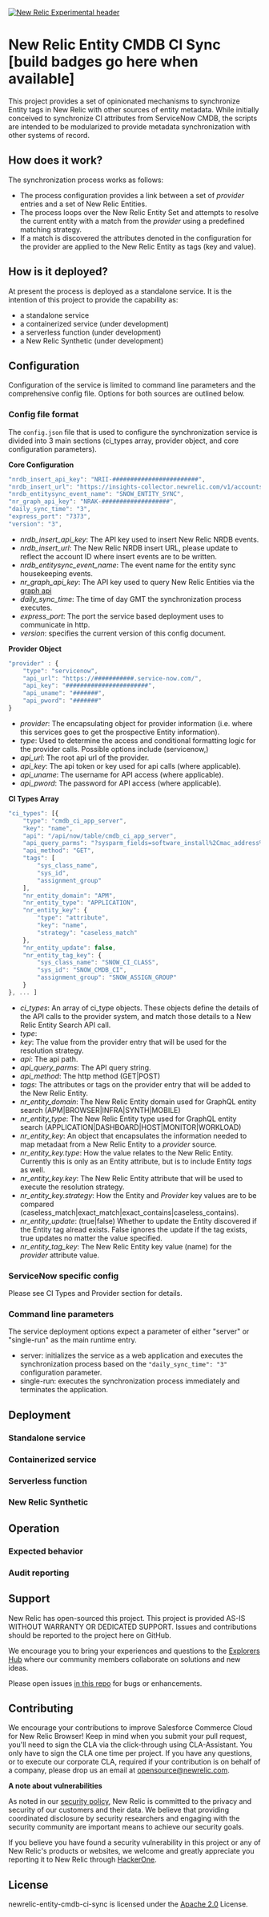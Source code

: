 [![New Relic Experimental header](https://github.com/newrelic/opensource-website/raw/master/src/images/categories/Experimental.png)](https://opensource.newrelic.com/oss-category/#new-relic-experimental)

# New Relic Entity CMDB CI Sync [build badges go here when available]

This project provides a set of opinionated mechanisms to synchronize Entity tags in New Relic with other sources of entity metadata. While initially conceived to synchronize CI attributes from ServiceNow CMDB, the scripts are intended to be modularized to provide metadata synchronization with other systems of record. 

## How does it work?

The synchronization process works as follows:
- The process configuration provides a link between a set of _provider_ entries and a set of New Relic Entities. 
- The process loops over the New Relic Entity Set and attempts to resolve the current entity with a match from the _provider_ using a predefined matching strategy. 
- If a match is discovered the attributes denoted in the configuration for the provider are applied to the New Relic Entity as tags (key and value).  

## How is it deployed?

At present the process is deployed as a standalone service. It is the intention of this project to provide the capability as:
- a standalone service
- a containerized service (under development)
- a serverless function (under development)
- a New Relic Synthetic (under development)

## Configuration

Configuration of the service is limited to command line parameters and the comprehensive config file. Options for both sources are outlined below. 

### Config file format
The ```config.json``` file that is used to configure the synchronization service is divided into 3 main sections (ci_types array, provider object, and core configuration parameters).

**Core Configuration**

```javascript
"nrdb_insert_api_key": "NRII-########################",
"nrdb_insert_url": "https://insights-collector.newrelic.com/v1/accounts/#######/events",
"nrdb_entitysync_event_name": "SNOW_ENTITY_SYNC",
"nr_graph_api_key": "NRAK-###################",
"daily_sync_time": "3",
"express_port": "7373",
"version": "3",
```
- _nrdb_insert_api_key_: The API key used to insert New Relic NRDB events.
- _nrdb_insert_url_: The New Relic NRDB insert URL, please update to reflect the account ID where insert events are to be written.
- _nrdb_entitysync_event_name_: The event name for the entity sync housekeeping events.  
- _nr_graph_api_key_: The API key used to query New Relic Entities via the [graph api](https://api.newrelic.com/graphiql?#query=) 
- _daily_sync_time_: The time of day GMT the synchronization process executes.
- _express_port_: The port the service based deployment uses to communicate in http.
- _version_: specifies the current version of this config document.
  
**Provider Object**

```javascript 
"provider" : {
    "type": "servicenow",
    "api_url": "https://###########.service-now.com/",
    "api_key": "#######################",
    "api_uname": "#######",
    "api_pword": "#######"
}
```
- _provider_: The encapsulating object for provider information (i.e. where this services goes to get the prospective Entity information).
- _type_: Used to determine the access and conditional formatting logic for the provider calls. Possible options include (servicenow,)
- _api_url_: The root api url of the provider.
- _api_key_: The api token or key used for api calls (where applicable). 
- _api_uname_: The username for API access (where applicable). 
- _api_pword_: The password for API access (where applicable).

**CI Types Array**

```javascript 
"ci_types": [{
    "type": "cmdb_ci_app_server",
    "key": "name",
    "api": "/api/now/table/cmdb_ci_app_server",
    "api_query_parms": "?sysparm_fields=software_install%2Cmac_address%2Cowned_by%2Cattributes%2Ccorrelation_id%2Ccost_center%2Cu_recovery_plan_name%2Csys_id%2Csys_tags%2Csys_class_name%2Cname%2Csupported_by%2Csubcategory%2Cassignment_group%2Ccategory%2Cip_address%2Casset_tag%2Crunning_process%2Crunning_process_key_parameters%2Crp_command_hash",
    "api_method": "GET",
    "tags": [
        "sys_class_name",
        "sys_id",
        "assignment_group"
    ],
    "nr_entity_domain": "APM",
    "nr_entity_type": "APPLICATION",
    "nr_entity_key": {
        "type": "attribute",
        "key": "name",
        "strategy": "caseless_match"
    },
    "nr_entity_update": false,
    "nr_entity_tag_key": {
        "sys_class_name": "SNOW_CI_CLASS",
        "sys_id": "SNOW_CMDB_CI",
        "assignment_group": "SNOW_ASSIGN_GROUP"
    }
}, ... ]
```
- _ci_types_: An array of ci_type objects. These objects define the details of the API calls to the provider system, and match those details to a New Relic Entity Search API call. 
- _type_: 
- _key_: The value from the provider entry that will be used for the resolution strategy.
- _api_: The api path.
- _api_query_parms_: The API query string. 
- _api_method_: The http method (GET|POST)
- _tags_: The attributes or tags on the provider entry that will be added to the New Relic Entity.
- _nr_entity_domain_: The New Relic Entity domain used for GraphQL entity search (APM|BROWSER|INFRA|SYNTH|MOBILE)
- _nr_entity_type_: The New Relic Entity type used for GraphQL entity search (APPLICATION|DASHBOARD|HOST|MONITOR|WORKLOAD)
- _nr_entity_key_: An object that encapsulates the information needed to map metadaat from a New Relic Entity to a _provider_ source. 
- _nr_entity_key.type_: How the value relates to the New Relic Entity. Currently this is only as an Entity attribute, but is to include Entity _tags_ as well. 
- _nr_entity_key.key_: The New Relic Entity attribute that will be used to execute the resolution strategy.
- _nr_entity_key.strategy_: How the Entity and _Provider_ key values are to be compared (caseless_match|exact_match|exact_contains|caseless_contains).
- _nr_entity_update_: (true|false) Whether to update the Entity discovered if the Entity tag alread exists. False ignores the update if the tag exists, true updates no matter the value specified.  
- _nr_entity_tag_key_: The New Relic Entity key value (name) for the _provider_ attribute value.

### ServiceNow specific config

Please see CI Types and Provider section for details.

### Command line parameters

The service deployment options expect a parameter of either "server" or "single-run" as the main runtime entry. 
- server: initializes the service as a web application and executes the synchronization process based on the ```"daily_sync_time": "3"``` configuration parameter.
- single-run: executes the synchronization process immediately and terminates the application.


## Deployment

### Standalone service

### Containerized service

### Serverless function

### New Relic Synthetic

## Operation

### Expected behavior

### Audit reporting

## Support

New Relic has open-sourced this project. This project is provided AS-IS WITHOUT WARRANTY OR DEDICATED SUPPORT. Issues and contributions should be reported to the project here on GitHub.

We encourage you to bring your experiences and questions to the [Explorers Hub](https://discuss.newrelic.com) where our community members collaborate on solutions and new ideas.

Please open issues [in this repo](https://github.com/newrelic-experimental/newrelic-entity-cmdb-ci-sync/issues) for bugs or enhancements.  

## Contributing

We encourage your contributions to improve Salesforce Commerce Cloud for New Relic Browser! Keep in mind when you submit your pull request, you'll need to sign the CLA via the click-through using CLA-Assistant. You only have to sign the CLA one time per project. If you have any questions, or to execute our corporate CLA, required if your contribution is on behalf of a company, please drop us an email at opensource@newrelic.com.

**A note about vulnerabilities**

As noted in our [security policy](../../security/policy), New Relic is committed to the privacy and security of our customers and their data. We believe that providing coordinated disclosure by security researchers and engaging with the security community are important means to achieve our security goals.

If you believe you have found a security vulnerability in this project or any of New Relic's products or websites, we welcome and greatly appreciate you reporting it to New Relic through [HackerOne](https://hackerone.com/newrelic).

## License

newrelic-entity-cmdb-ci-sync is licensed under the [Apache 2.0](http://apache.org/licenses/LICENSE-2.0.txt) License.


